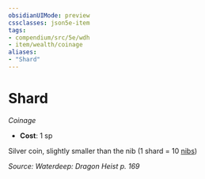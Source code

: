 ```yaml
---
obsidianUIMode: preview
cssclasses: json5e-item
tags:
- compendium/src/5e/wdh
- item/wealth/coinage
aliases: 
- "Shard"
---
```

# Shard
*Coinage*  

- **Cost**: 1 sp

Silver coin, slightly smaller than the nib (1 shard = 10 [nibs](/Systems/5e/items/nib-wdh.md))

*Source: Waterdeep: Dragon Heist p. 169*